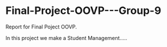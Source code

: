 # Final-Project-OOVP---Group-9
Report for Final Poject OOVP.

In this project we make a Student Management.....
